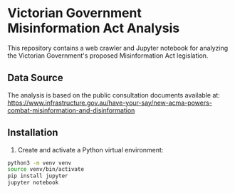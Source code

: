 # Victorian Government Misinformation Act Analysis

This repository contains a web crawler and Jupyter notebook for analyzing the Victorian Government's proposed Misinformation Act legislation.

## Data Source

The analysis is based on the public consultation documents available at:
https://www.infrastructure.gov.au/have-your-say/new-acma-powers-combat-misinformation-and-disinformation

## Installation

1. Create and activate a Python virtual environment:

```bash
python3 -m venv venv
source venv/bin/activate
pip install jupyter
jupyter notebook
```
